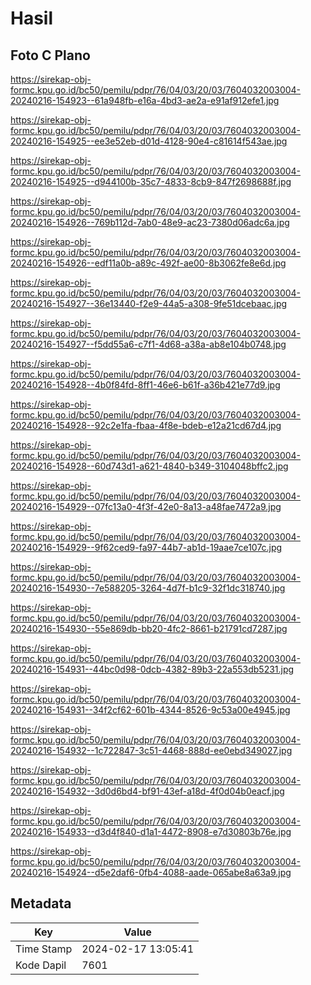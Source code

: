 # Hasil

## Foto C Plano

https://sirekap-obj-formc.kpu.go.id/bc50/pemilu/pdpr/76/04/03/20/03/7604032003004-20240216-154923--61a948fb-e16a-4bd3-ae2a-e91af912efe1.jpg

https://sirekap-obj-formc.kpu.go.id/bc50/pemilu/pdpr/76/04/03/20/03/7604032003004-20240216-154925--ee3e52eb-d01d-4128-90e4-c81614f543ae.jpg

https://sirekap-obj-formc.kpu.go.id/bc50/pemilu/pdpr/76/04/03/20/03/7604032003004-20240216-154925--d944100b-35c7-4833-8cb9-847f2698688f.jpg

https://sirekap-obj-formc.kpu.go.id/bc50/pemilu/pdpr/76/04/03/20/03/7604032003004-20240216-154926--769b112d-7ab0-48e9-ac23-7380d06adc6a.jpg

https://sirekap-obj-formc.kpu.go.id/bc50/pemilu/pdpr/76/04/03/20/03/7604032003004-20240216-154926--edf11a0b-a89c-492f-ae00-8b3062fe8e6d.jpg

https://sirekap-obj-formc.kpu.go.id/bc50/pemilu/pdpr/76/04/03/20/03/7604032003004-20240216-154927--36e13440-f2e9-44a5-a308-9fe51dcebaac.jpg

https://sirekap-obj-formc.kpu.go.id/bc50/pemilu/pdpr/76/04/03/20/03/7604032003004-20240216-154927--f5dd55a6-c7f1-4d68-a38a-ab8e104b0748.jpg

https://sirekap-obj-formc.kpu.go.id/bc50/pemilu/pdpr/76/04/03/20/03/7604032003004-20240216-154928--4b0f84fd-8ff1-46e6-b61f-a36b421e77d9.jpg

https://sirekap-obj-formc.kpu.go.id/bc50/pemilu/pdpr/76/04/03/20/03/7604032003004-20240216-154928--92c2e1fa-fbaa-4f8e-bdeb-e12a21cd67d4.jpg

https://sirekap-obj-formc.kpu.go.id/bc50/pemilu/pdpr/76/04/03/20/03/7604032003004-20240216-154928--60d743d1-a621-4840-b349-3104048bffc2.jpg

https://sirekap-obj-formc.kpu.go.id/bc50/pemilu/pdpr/76/04/03/20/03/7604032003004-20240216-154929--07fc13a0-4f3f-42e0-8a13-a48fae7472a9.jpg

https://sirekap-obj-formc.kpu.go.id/bc50/pemilu/pdpr/76/04/03/20/03/7604032003004-20240216-154929--9f62ced9-fa97-44b7-ab1d-19aae7ce107c.jpg

https://sirekap-obj-formc.kpu.go.id/bc50/pemilu/pdpr/76/04/03/20/03/7604032003004-20240216-154930--7e588205-3264-4d7f-b1c9-32f1dc318740.jpg

https://sirekap-obj-formc.kpu.go.id/bc50/pemilu/pdpr/76/04/03/20/03/7604032003004-20240216-154930--55e869db-bb20-4fc2-8661-b21791cd7287.jpg

https://sirekap-obj-formc.kpu.go.id/bc50/pemilu/pdpr/76/04/03/20/03/7604032003004-20240216-154931--44bc0d98-0dcb-4382-89b3-22a553db5231.jpg

https://sirekap-obj-formc.kpu.go.id/bc50/pemilu/pdpr/76/04/03/20/03/7604032003004-20240216-154931--34f2cf62-601b-4344-8526-9c53a00e4945.jpg

https://sirekap-obj-formc.kpu.go.id/bc50/pemilu/pdpr/76/04/03/20/03/7604032003004-20240216-154932--1c722847-3c51-4468-888d-ee0ebd349027.jpg

https://sirekap-obj-formc.kpu.go.id/bc50/pemilu/pdpr/76/04/03/20/03/7604032003004-20240216-154932--3d0d6bd4-bf91-43ef-a18d-4f0d04b0eacf.jpg

https://sirekap-obj-formc.kpu.go.id/bc50/pemilu/pdpr/76/04/03/20/03/7604032003004-20240216-154933--d3d4f840-d1a1-4472-8908-e7d30803b76e.jpg

https://sirekap-obj-formc.kpu.go.id/bc50/pemilu/pdpr/76/04/03/20/03/7604032003004-20240216-154924--d5e2daf6-0fb4-4088-aade-065abe8a63a9.jpg


## Metadata

| Key        | Value               |
| ---------- | ------------------- |
| Time Stamp | 2024-02-17 13:05:41 |
| Kode Dapil | 7601                |



